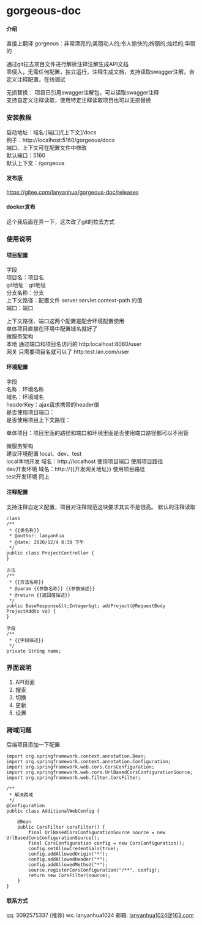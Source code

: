 # gorgeous-doc

#### 介绍
直接上翻译 gorgeous：非常漂亮的;美丽动人的;令人愉快的;绚丽的;灿烂的;华丽的

通过git拉去项目文件进行解析注释注解生成API文档  
零侵入，无需任何配置，独立运行，注释生成文档，支持读取swagger注解，自定义注释配置，在线调试  

无损替换： 
项目已引用swagger注解包，可以读取swagger注释  
支持自定义注释读取，使用特定注释读取项目也可以无损替换  

### 安装教程

启动地址：域名:[端口]/[上下文]/docs  
例子：http://localhost:5160/gorgeous/docs  
端口、上下文可在配置文件中修改  
默认端口：5160  
默认上下文：/gorgeous 


#### 发布版

[https://gitee.com/lanyanhua/gorgeous-doc/releases ](http://)

#### docker发布
这个我后面在弄一下，这次改了git的拉去方式

### 使用说明

#### 项目配置

字段  
项目名：项目名  
git地址：git地址  
分支名称：分支  
上下文路径：配置文件 server.servlet.context-path 的值  
端口：端口  

上下文路径、端口这两个配置是配合环境配置使用  
单体项目直接在环境中配置域名就好了  
微服务架构  
本地 通过端口和项目名访问的  http:localhost:8080/user  
网关 只需要项目名就可以了  http:test.lan.com/user  

#### 环境配置

字段  
名称：环境名称  
域名：环境域名  
headerKey：ajax请求携带的header值  
是否使用项目端口：  
是否使用项目上下文路径：  

单体项目：项目里面的路径和端口和环境里面是否使用端口路径都可以不用管  

微服务架构  
建议环境配置 local、dev、test  
local本地开发 域名：http://localhost 使用项目端口 使用项目路径  
dev开发环境 域名：http://{{开发网关地址}} 使用项目路径  
test开发环境 同上  


#### 注释配置

支持注释自定义配置，项目对注释规范这块要求其实不是很高。
默认的注释读取  

```
class
/**
 * {{类名称}}
 * @author: lanyanhua
 * @date: 2020/12/4 8:38 下午
 */
public class ProjectController {
}

方法
/**
 * {{方法名称}}
 * @param {{参数名称}} {{参数描述}}
 * @return {{返回值描述}}
 */
public BaseResponse&lt;Integer&gt; addProject(@RequestBody ProjectAddVo vo) {
}

字段
/**
 * {{字段描述}}
 */
private String name;
```


### 界面说明

1.  API页面
2.  搜索
3.  切换
4.  更新
5.  设置


### 跨域问题


后端项目添加一下配置


```
import org.springframework.context.annotation.Bean;
import org.springframework.context.annotation.Configuration;
import org.springframework.web.cors.CorsConfiguration;
import org.springframework.web.cors.UrlBasedCorsConfigurationSource;
import org.springframework.web.filter.CorsFilter;

/**
 * 解决跨域 
 */
@Configuration
public class AdditionalWebConfig {

    @Bean
    public CorsFilter corsFilter() {
        final UrlBasedCorsConfigurationSource source = new UrlBasedCorsConfigurationSource();
        final CorsConfiguration config = new CorsConfiguration();
        config.setAllowCredentials(true);
        config.addAllowedOrigin("*");
        config.addAllowedHeader("*");
        config.addAllowedMethod("*");
        source.registerCorsConfiguration("/**", config);
        return new CorsFilter(source);
    }
}
```




#### 联系方式

qq: 3092575337 (推荐)
wx: lanyanhua1024
邮箱: lanyanhua1024@163.com
